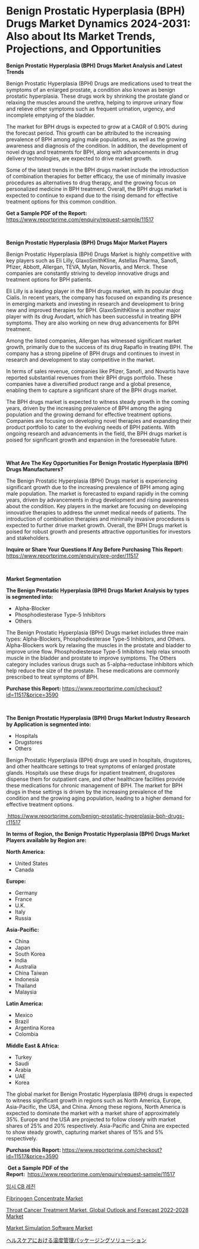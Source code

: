 <p><h1>Benign Prostatic Hyperplasia (BPH) Drugs Market Dynamics 2024-2031: Also about Its Market Trends, Projections, and Opportunities</h1></p><p><strong>Benign Prostatic Hyperplasia (BPH) Drugs Market Analysis and Latest Trends</strong></p>
<p><p>Benign Prostatic Hyperplasia (BPH) Drugs are medications used to treat the symptoms of an enlarged prostate, a condition also known as benign prostatic hyperplasia. These drugs work by shrinking the prostate gland or relaxing the muscles around the urethra, helping to improve urinary flow and relieve other symptoms such as frequent urination, urgency, and incomplete emptying of the bladder.</p><p>The market for BPH drugs is expected to grow at a CAGR of 0.90% during the forecast period. This growth can be attributed to the increasing prevalence of BPH among aging male populations, as well as the growing awareness and diagnosis of the condition. In addition, the development of novel drugs and treatments for BPH, along with advancements in drug delivery technologies, are expected to drive market growth.</p><p>Some of the latest trends in the BPH drugs market include the introduction of combination therapies for better efficacy, the use of minimally invasive procedures as alternatives to drug therapy, and the growing focus on personalized medicine in BPH treatment. Overall, the BPH drugs market is expected to continue to expand due to the rising demand for effective treatment options for this common condition.</p></p>
<p><strong>Get a Sample PDF of the Report:&nbsp;</strong> <a href="https://www.reportprime.com/enquiry/request-sample/11517">https://www.reportprime.com/enquiry/request-sample/11517</a></p>
<p>&nbsp;</p>
<p><strong>Benign Prostatic Hyperplasia (BPH) Drugs Major Market Players</strong></p>
<p><p>Benign Prostatic Hyperplasia (BPH) Drugs Market is highly competitive with key players such as Eli Lilly, GlaxoSmithKline, Astellas Pharma, Sanofi, Pfizer, Abbott, Allergan, TEVA, Mylan, Novartis, and Merck. These companies are constantly striving to develop innovative drugs and treatment options for BPH patients.</p><p>Eli Lilly is a leading player in the BPH drugs market, with its popular drug Cialis. In recent years, the company has focused on expanding its presence in emerging markets and investing in research and development to bring new and improved therapies for BPH. GlaxoSmithKline is another major player with its drug Avodart, which has been successful in treating BPH symptoms. They are also working on new drug advancements for BPH treatment.</p><p>Among the listed companies, Allergan has witnessed significant market growth, primarily due to the success of its drug Rapaflo in treating BPH. The company has a strong pipeline of BPH drugs and continues to invest in research and development to stay competitive in the market.</p><p>In terms of sales revenue, companies like Pfizer, Sanofi, and Novartis have reported substantial revenues from their BPH drugs portfolio. These companies have a diversified product range and a global presence, enabling them to capture a significant share of the BPH drugs market.</p><p>The BPH drugs market is expected to witness steady growth in the coming years, driven by the increasing prevalence of BPH among the aging population and the growing demand for effective treatment options. Companies are focusing on developing novel therapies and expanding their product portfolio to cater to the evolving needs of BPH patients. With ongoing research and advancements in the field, the BPH drugs market is poised for significant growth and expansion in the foreseeable future.</p></p>
<p>&nbsp;</p>
<p><strong>What Are The Key Opportunities For Benign Prostatic Hyperplasia (BPH) Drugs Manufacturers?</strong></p>
<p><p>The Benign Prostatic Hyperplasia (BPH) Drugs market is experiencing significant growth due to the increasing prevalence of BPH among aging male population. The market is forecasted to expand rapidly in the coming years, driven by advancements in drug development and rising awareness about the condition. Key players in the market are focusing on developing innovative therapies to address the unmet medical needs of patients. The introduction of combination therapies and minimally invasive procedures is expected to further drive market growth. Overall, the BPH Drugs market is poised for robust growth and presents attractive opportunities for investors and stakeholders.</p></p>
<p><strong>Inquire or Share Your Questions If Any Before Purchasing This Report:</strong> <a href="https://www.reportprime.com/enquiry/pre-order/11517">https://www.reportprime.com/enquiry/pre-order/11517</a></p>
<p>&nbsp;</p>
<p><strong>Market Segmentation</strong></p>
<p><strong>The Benign Prostatic Hyperplasia (BPH) Drugs Market Analysis by types is segmented into:</strong></p>
<p><ul><li>Alpha-Blocker</li><li>Phosphodiesterase Type-5 Inhibitors</li><li>Others</li></ul></p>
<p><p>The Benign Prostatic Hyperplasia (BPH) Drugs market includes three main types: Alpha-Blockers, Phosphodiesterase Type-5 Inhibitors, and Others. Alpha-Blockers work by relaxing the muscles in the prostate and bladder to improve urine flow. Phosphodiesterase Type-5 Inhibitors help relax smooth muscle in the bladder and prostate to improve symptoms. The Others category includes various drugs such as 5-alpha-reductase inhibitors which help reduce the size of the prostate. These medications are commonly prescribed to treat symptoms of BPH.</p></p>
<p><strong>Purchase this Report:&nbsp;</strong><a href="https://www.reportprime.com/checkout?id=11517&price=3590">https://www.reportprime.com/checkout?id=11517&price=3590</a></p>
<p>&nbsp;</p>
<p><strong>The Benign Prostatic Hyperplasia (BPH) Drugs Market Industry Research by Application is segmented into:</strong></p>
<p><ul><li>Hospitals</li><li>Drugstores</li><li>Others</li></ul></p>
<p><p>Benign Prostatic Hyperplasia (BPH) drugs are used in hospitals, drugstores, and other healthcare settings to treat symptoms of enlarged prostate glands. Hospitals use these drugs for inpatient treatment, drugstores dispense them for outpatient care, and other healthcare facilities provide these medications for chronic management of BPH. The market for BPH drugs in these settings is driven by the increasing prevalence of the condition and the growing aging population, leading to a higher demand for effective treatment options.</p></p>
<p><a href="https://www.reportprime.com/benign-prostatic-hyperplasia-bph-drugs-r11517">&nbsp;https://www.reportprime.com/benign-prostatic-hyperplasia-bph-drugs-r11517</a></p>
<p><strong>In terms of Region, the Benign Prostatic Hyperplasia (BPH) Drugs Market Players available by Region are:</strong></p>
<p>
    <p> <strong> North America: </strong>
        <ul>
            <li>United States</li>
            <li>Canada</li>
        </ul>
        </p> 
    <p> <strong> Europe: </strong>
        <ul>
            <li>Germany</li>
            <li>France</li>
            <li>U.K.</li>
            <li>Italy</li>
            <li>Russia</li>
        </ul>
        </p> 
    <p> <strong> Asia-Pacific: </strong>
        <ul>
            <li>China</li>
            <li>Japan</li>
            <li>South Korea</li>
            <li>India</li>
            <li>Australia</li>
            <li>China Taiwan</li>
            <li>Indonesia</li>
            <li>Thailand</li>
            <li>Malaysia</li>
        </ul>
        </p> 
    <p> <strong> Latin America: </strong>
        <ul>
            <li>Mexico</li>
            <li>Brazil</li>
            <li>Argentina Korea</li>
            <li>Colombia</li>
        </ul>
        </p> 
    <p> <strong> Middle East & Africa: </strong>
        <ul>
            <li>Turkey</li>
            <li>Saudi</li>
            <li>Arabia</li>
            <li>UAE</li>
            <li>Korea</li>
        </ul>
    </p>
    </p>
<p><p>The global market for Benign Prostatic Hyperplasia (BPH) drugs is expected to witness significant growth in regions such as North America, Europe, Asia-Pacific, the USA, and China. Among these regions, North America is expected to dominate the market with a market share of approximately 35%. Europe and the USA are projected to follow closely with market shares of 25% and 20% respectively. Asia-Pacific and China are expected to show steady growth, capturing market shares of 15% and 5% respectively.</p></p>
<p><strong>Purchase this Report: </strong><a href="https://www.reportprime.com/checkout?id=11517&price=3590">https://www.reportprime.com/checkout?id=11517&price=3590</a></p>
<p>&nbsp;<strong>Get a Sample PDF of the Report:&nbsp;&nbsp;</strong><a href="https://www.reportprime.com/enquiry/request-sample/11517">https://www.reportprime.com/enquiry/request-sample/11517</a></p>
<p><strong></strong></p>
<p><p><a href="https://medium.com/@carlosdytouglas8907667/%EC%9E%84%EC%8B%9C-cb-%EC%88%98%EC%A7%80-%EC%8B%9C%EC%9E%A5-%EB%8F%99%ED%96%A5-%EC%8B%9C%EC%9E%A5-%EC%84%B8%EB%B6%84%ED%99%94%EC%97%90-%EB%8C%80%ED%95%9C-%EC%9E%90%EC%84%B8%ED%95%9C-%EC%97%B0%EA%B5%AC-%EB%B0%8F-%EC%8B%A0%ED%9D%A5-%ED%8A%B8%EB%A0%8C%EB%93%9C%EC%9D%98-%EC%A4%91%EC%9A%94%EC%84%B1-%EB%B6%84%EC%84%9D-485558d0e852">임시 CB 레진</a></p><p><a href="https://github.com/provorikovar/Market-Research-Report-List-6/blob/main/fibrinogen-concentrate-market.md">Fibrinogen Concentrate Market</a></p><p><a href="https://issuu.com/reportprime-2/docs/throat-cancer-treatment-market-glob_fe4c075f45ff92">Throat Cancer Treatment Market, Global Outlook and Forecast 2022-2028 Market</a></p><p><a href="https://medium.com/@rasaunharrison331/global-market-simulation-software-industry-research-report-competitive-landscape-market-size-af845249165a">Market Simulation Software Market</a></p><p><a href="https://medium.com/@kandrakodamadbg/%E3%83%98%E3%83%AB%E3%82%B9%E3%82%B1%E3%82%A2%E5%B8%82%E5%A0%B4%E3%81%AB%E3%81%8A%E3%81%91%E3%82%8B%E3%82%B0%E3%83%AD%E3%83%BC%E3%83%90%E3%83%AB%E3%81%AA%E6%B8%A9%E5%BA%A6%E7%AE%A1%E7%90%86%E5%8C%85%E8%A3%85%E3%82%BD%E3%83%AA%E3%83%A5%E3%83%BC%E3%82%B7%E3%83%A7%E3%83%B3-%E8%A3%BD%E5%93%81%E3%82%BF%E3%82%A4%E3%83%97-%E6%96%AD%E7%86%B1%E3%82%B7%E3%83%83%E3%83%91%E3%83%BC-%E6%96%AD%E7%86%B1%E3%82%B3%E3%83%B3%E3%83%86%E3%83%8A-%E3%81%9D%E3%81%AE%E4%BB%96-%E3%82%A8%E3%83%B3%E3%83%89%E3%83%A6%E3%83%BC%E3%82%B6%E3%83%BC-%E5%9C%B0%E5%9F%9F%E3%81%AB%E7%84%A6%E7%82%B9%E3%82%92%E5%BD%93%E3%81%A6%E3%81%9F%E5%88%86%E6%9E%90%E3%81%A8%E4%BA%88%E6%B8%AC-2024%E5%B9%B4%E3%81%8B%E3%82%892031%E5%B9%B4%E3%81%BE%E3%81%A7-857ed8125ff3">ヘルスケアにおける温度管理パッケージングソリューション</a></p></p>